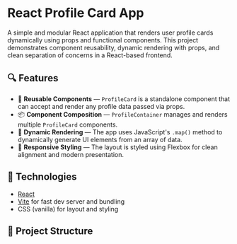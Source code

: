 # React Profile Card App

A simple and modular React application that renders user profile cards dynamically using props and functional components. This project demonstrates component reusability, dynamic rendering with props, and clean separation of concerns in a React-based frontend.

## 🔍 Features

- 🔁 **Reusable Components** — `ProfileCard` is a standalone component that can accept and render any profile data passed via props.
- 📦 **Component Composition** — `ProfileContainer` manages and renders multiple `ProfileCard` components.
- 🧠 **Dynamic Rendering** — The app uses JavaScript's `.map()` method to dynamically generate UI elements from an array of data.
- 🎨 **Responsive Styling** — The layout is styled using Flexbox for clean alignment and modern presentation.

## 🚀 Technologies

- [React](https://reactjs.org/)
- [Vite](https://vitejs.dev/) for fast dev server and bundling
- CSS (vanilla) for layout and styling

## 🧱 Project Structure

